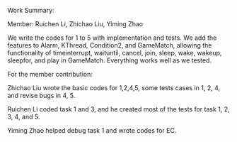 Work Summary:

Member: Ruichen Li, Zhichao Liu, Yiming Zhao

We write the codes for 1 to 5 with implementation and tests. We add the
features to Alarm, KThread, Condition2, and GameMatch, allowing the 
functionality of timeinterrupt, waituntil, cancel, join, sleep, wake, 
wakeup, sleepfor, and play in GameMatch. Everything works well as we tested. 

For the member contribution:

Zhichao Liu wrote the basic codes for 1,2,4,5, some tests cases in 1, 2, 4, and revise bugs in 4, 5.

Ruichen Li coded task 1 and 3, and he created most of the tests for task 1, 2, 3, 4, and 5.

Yiming Zhao helped debug task 1 and wrote codes for EC.

